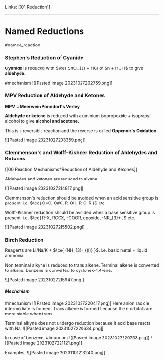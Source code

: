 Links: [[01 Reduction]]
___
# Named Reductions 
#named_reaction 

### Stephen's Reduction of Cyanide 
**Cyanide** is reduced with $\ce{ SnCl_{2} + HCl or Sn + HCl }$ to give **aldehyde.** 

#mechanism 
![[Pasted image 20231027202759.png]]

### MPV Reduction of Aldehyde and Ketones
**MPV = Meerwein Ponndorf's Verley**

**Aldehyde or ketone** is reduced with aluminium isopropoxide + isopropyl alcohol to give **alcohol and acetone.** 

This is a reversible reaction and the reverse is called **Oppenoir's Oxidation.**

![[Pasted image 20231027203359.png]]

### Clemmenson's and Wolff-Kishner Reduction of Aldehydes and Ketones
[[00 Reaction Mechanisms#Reduction of Aldehyde and Ketones]]

Aldehydes and ketones are reduced to alkane. 

![[Pasted image 20231027214817.png]]

Clemmenson's reduction should be avoided when an acid sensitive group is present. i.e. $\ce{ C=C, C#C, R-OH, R-O-R }$ etc.

Wolff-Kishner reduction should be avoided when a base sensitive group is present. i.e. $\ce{ R-X, RCOX, -COOR, epoxide, -NR_{3}+ }$ etc.

![[Pasted image 20231027215502.png]]

### Birch Reduction 
Reagents are Li/Na/K + $\ce{ (NH_{3})_{(l)} }$. I.e. basic metal + liquid ammonia. 

Non terminal alkyne is reduced to trans alkene. 
Terminal alkene is converted to alkane. 
Benzene is converted to cyclohex-1,4-ene. 

![[Pasted image 20231027215947.png]]

##### Mechanism 
#mechanism 
![[Pasted image 20231027220417.png]]
Here anion radicle intermediate is formed. 
Trans alkene is formed because the e orbitals are more stable when trans. 

Terminal alkyne does not undergo reduction because it acid base reacts with Na. 
![[Pasted image 20231027220634.png]]

In case of benzene, #important 
![[Pasted image 20231027220753.png]]
![[Pasted image 20231027221121.png]]

Examples,
![[Pasted image 20231101213240.png]]

